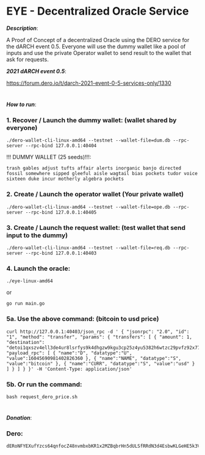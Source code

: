 # EYE - Decentralized Oracle Service

___Description___:

A Proof of Concept of a decentralized Oracle using the DERO service for the dARCH event 0.5. Everyone will use the dummy wallet like a pool of inputs and use the private Operator wallet to send result to the wallet that ask for requests.


___2021 dARCH event 0.5___:

https://forum.dero.io/t/darch-2021-event-0-5-services-only/1330

#
___How to run___:
### 1. Recover / Launch the dummy wallet: (wallet shared by everyone)
``` 
./dero-wallet-cli-linux-amd64 --testnet --wallet-file=dum.db --rpc-server --rpc-bind 127.0.0.1:40404
```
!!! DUMMY WALLET (25 seeds)!!!: 
```
trash gables adjust tufts affair alerts inorganic banjo directed fossil somewhere sipped gleeful aisle wagtail bias pockets tudor voice sixteen duke incur motherly algebra pockets
```
### 2. Create / Launch the operator wallet (Your private wallet)
```
./dero-wallet-cli-linux-amd64 --testnet --wallet-file=ope.db --rpc-server --rpc-bind 127.0.0.1:40405 
```
### 3. Create / Launch the request wallet: (test wallet that send input to the dummy)
```
./dero-wallet-cli-linux-amd64 --testnet --wallet-file=req.db --rpc-server --rpc-bind 127.0.0.1:40403 
```

### 4. Launch the oracle:
```
./eye-linux-amd64
```
or
``` 
go run main.go
```
### 5a. Use the above command: (bitcoin to usd price)
``` 
curl http://127.0.0.1:40403/json_rpc -d ' { "jsonrpc": "2.0", "id": "1", "method": "transfer", "params": { "transfers": [ { "amount": 1, "destination": "detoi1qxszv4ell3de4ur8lsrfys9k4dhgzw9kgu3cp25z4yu5382h6wtzc29pvfz92x774klw7y352euqwdxwuw", "payload_rpc": [ { "name":"D", "datatype":"U", "value":16045690981402826360 }, { "name":"NAME", "datatype":"S", "value":"bitcoin" }, { "name":"CURR", "datatype":"S", "value":"usd" } ] } ] } }' -H 'Content-Type: application/json' 
```

### 5b. Or run the command:
``` 
bash request_dero_price.sh 
```
#
___Donation___:
### Dero:
```
dERoNFYEXufYzcs64qnfocZ48nvmbxbKR1x2MZBqbrHn5dULSfRRdN3d4EsbwKLGeHE5k3Vrh77BWFufe2gBcrDF57PqDCaJoc
```
